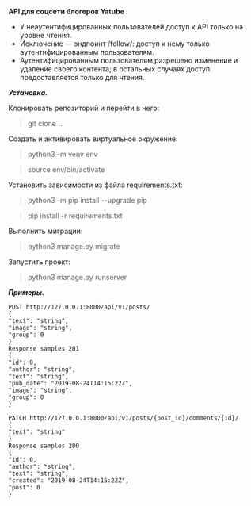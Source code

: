 **API для соцсети блогеров Yatube**

* У неаутентифицированных пользователей доступ к API только на уровне чтения.
* Исключение — эндпоинт /follow/: доступ к нему только аутентифицированным пользователям.
* Аутентифицированным пользователям разрешено изменение и удаление своего контента; в остальных случаях доступ предоставляется только для чтения.


***Установка.***

Клонировать репозиторий и перейти в него:
> git clone ...

Cоздать и активировать виртуальное окружение:
> python3 -m venv env

> source env/bin/activate

Установить зависимости из файла requirements.txt:
> python3 -m pip install --upgrade pip

> pip install -r requirements.txt

Выполнить миграции:
> python3 manage.py migrate

Запустить проект:
> python3 manage.py runserver

**_Примеры._**
```
POST http://127.0.0.1:8000/api/v1/posts/
{
"text": "string",
"image": "string",
"group": 0
}
Response samples 201
{
"id": 0,
"author": "string",
"text": "string",
"pub_date": "2019-08-24T14:15:22Z",
"image": "string",
"group": 0
}
```
```
PATCH http://127.0.0.1:8000/api/v1/posts/{post_id}/comments/{id}/
{
"text": "string"
}
Response samples 200
{
"id": 0,
"author": "string",
"text": "string",
"created": "2019-08-24T14:15:22Z",
"post": 0
}
```